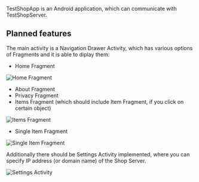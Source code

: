 TestShopApp is an Android application, which can communicate with TestShopServer.

## Planned features

The main activity is a Navigation Drawer Activity, which has various options of Fragments and it is able to diplay them:
* Home Fragment

![Home Fragment](https://user-images.githubusercontent.com/11160215/109452799-d38ae680-7a50-11eb-9463-70af120f88be.png)

* About Fragment
* Privacy Fragment
* Items Fragment (which should include Item Fragment, if you click on certain object)

![Items Fragment](https://user-images.githubusercontent.com/11160215/109452828-e30a2f80-7a50-11eb-9018-482a453a9bce.png)

* Single Item Fragment

![Single Item Fragment](https://user-images.githubusercontent.com/11160215/109452867-fae1b380-7a50-11eb-87e0-1753ec76952e.png)


Additionally there should be Settings Activity implemented, where you can specify IP address (or domain name) of the Shop Server.

![Settings Activity](https://user-images.githubusercontent.com/11160215/109452907-0c2ac000-7a51-11eb-84ff-490253afc26b.png)

